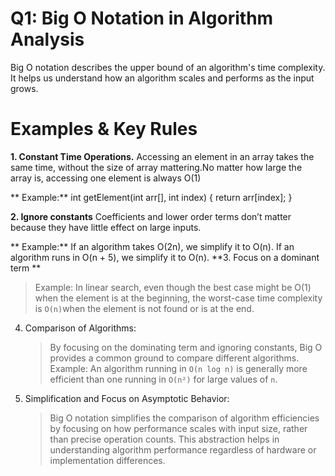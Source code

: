 # Q1:  Big O Notation in Algorithm Analysis

Big O notation describes the upper bound of an algorithm's time complexity. It helps us understand how an algorithm scales and performs as the input grows.

# Examples & Key Rules 

**1. Constant Time Operations.**
    Accessing an element in an array takes the same time, without the size of array mattering.No matter how large the  array is, accessing one element is always O(1)

   ** Example:**
  int getElement(int arr[], int index) {
    return arr[index]; 
}


**2. Ignore constants**
Coefficients and lower order terms don’t matter because they have little effect on large inputs.


   ** Example:**
     If an algorithm takes O(2n), we simplify it to O(n).
     If an algorithm runs in O(n + 5), we simplify it to O(n).
**3. Focus on a dominant term **
   > 
   > Example:
    In linear search, even though the best case might be O(1) when the element is at the beginning, the worst-case time complexity is `O(n)`when the element is not found or is at the end.

4. Comparison of Algorithms:
   > By focusing on the dominating term and ignoring constants, Big O provides a common ground to compare different algorithms.
   > Example:
    An algorithm running in `O(n log n)` is generally more efficient than one running in `O(n²)` for large values of `n`.

5. Simplification and Focus on Asymptotic Behavior:
   > Big O notation simplifies the comparison of algorithm efficiencies by focusing on how performance scales with input size, rather than precise operation counts.
   > This abstraction helps in understanding algorithm performance regardless of hardware or implementation differences.


